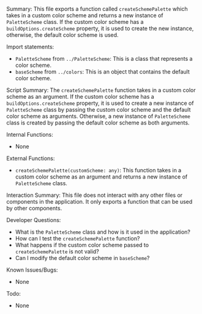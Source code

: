 Summary:
This file exports a function called `createSchemePalette` which takes in a custom color scheme and returns a new instance of `PaletteScheme` class. If the custom color scheme has a `buildOptions.createScheme` property, it is used to create the new instance, otherwise, the default color scheme is used.

Import statements:
- `PaletteScheme` from `../PaletteScheme`: This is a class that represents a color scheme.
- `baseScheme` from `../colors`: This is an object that contains the default color scheme.

Script Summary:
The `createSchemePalette` function takes in a custom color scheme as an argument. If the custom color scheme has a `buildOptions.createScheme` property, it is used to create a new instance of `PaletteScheme` class by passing the custom color scheme and the default color scheme as arguments. Otherwise, a new instance of `PaletteScheme` class is created by passing the default color scheme as both arguments.

Internal Functions:
- None

External Functions:
- `createSchemePalette(customScheme: any)`: This function takes in a custom color scheme as an argument and returns a new instance of `PaletteScheme` class.

Interaction Summary:
This file does not interact with any other files or components in the application. It only exports a function that can be used by other components.

Developer Questions:
- What is the `PaletteScheme` class and how is it used in the application?
- How can I test the `createSchemePalette` function?
- What happens if the custom color scheme passed to `createSchemePalette` is not valid?
- Can I modify the default color scheme in `baseScheme`? 

Known Issues/Bugs:
- None

Todo:
- None